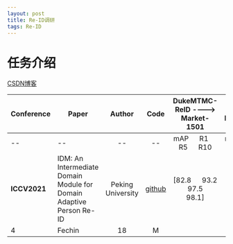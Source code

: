 ```yaml
---
layout: post
title: Re-ID调研
tags: Re-ID
---
```


# 任务介绍

[CSDN博客](https://blog.csdn.net/mzpmzk/article/details/81844261)

| **Conference** | **Paper**   | **Author** | **Code** | **DukeMTMC-ReID ----> Market-1501** |  **Market-1501  ----> DukeMTMC-ReID** | **Contribution**|
|--    |---------|:--------:|:------:|:---------:|:---:| :--:|
| -- | --   | -- | -- | mAP &emsp;  R1 &emsp; R5 &emsp; R10| mAP &emsp; R1 &emsp;R5 &emsp;R10 |
| **ICCV2021** | IDM: An Intermediate Domain Module for Domain Adaptive Person Re-ID | Peking University  | [github](https://github.com/SikaStar/IDM)    | <div style="width:[200pt]">[82.8 &emsp; 93.2 &emsp; 97.5 &emsp; 98.1]</div>      |  70.5 &emsp;83.6 &emsp; 91.5 &emsp; 93.7 | xxxxxxxxxxxxxx|
| 4          | Fechin  | 18     | M    |         |   |--|






